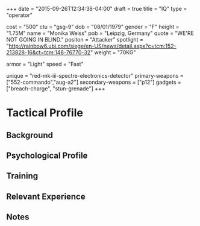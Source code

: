 +++
date = "2015-09-26T12:34:38-04:00"
draft = true
title = "IQ"
type = "operator"

cost = "500"
ctu = "gsg-9"
dob = "08/01/1979"
gender = "F"
height = "1.75M"
name = "Monika Weiss"
pob = "Leipzig, Germany"
quote = "WE'RE NOT GOING IN BLIND."
positon = "Attacker"
spotlight = "http://rainbow6.ubi.com/siege/en-US/news/detail.aspx?c=tcm:152-213828-16&ct=tcm:148-76770-32"
weight = "70KG"

armor = "Light"
speed = "Fast"

unique = "red-mk-iii-spectre-electronics-detector"
primary-weapons = ["552-commando","aug-a2"]
secondary-weapons = ["p12"]
gadgets = ["breach-charge", "stun-grenade"]
+++

# Tactical Profile

## Background

## Psychological Profile

## Training

## Relevant Experience

## Notes
